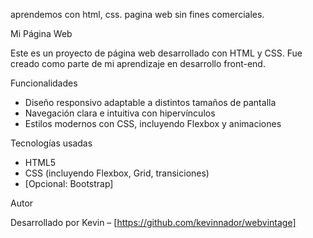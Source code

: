 aprendemos con html, css.
pagina web 
sin fines comerciales.


Mi Página Web

Este es un proyecto de página web desarrollado con HTML y CSS. Fue creado como parte de mi aprendizaje en desarrollo front-end.

Funcionalidades

- Diseño responsivo adaptable a distintos tamaños de pantalla
- Navegación clara e intuitiva con hipervínculos
- Estilos modernos con CSS, incluyendo Flexbox y animaciones

Tecnologías usadas

- HTML5
- CSS (incluyendo Flexbox, Grid, transiciones)
- [Opcional: Bootstrap]

Autor

Desarrollado por Kevin – [https://github.com/kevinnador/webvintage]
